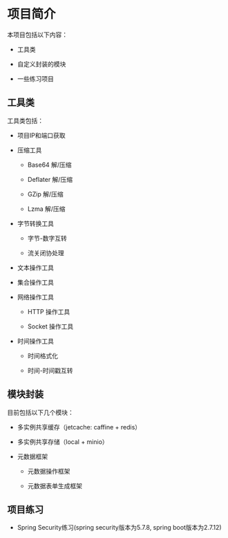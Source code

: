 # 项目简介

本项目包括以下内容：

- 工具类

- 自定义封装的模块

- 一些练习项目

## 工具类

工具类包括：

- 项目IP和端口获取

- 压缩工具

    - Base64 解/压缩
    
    - Deflater 解/压缩
    
    - GZip 解/压缩
    
    - Lzma 解/压缩

- 字节转换工具

    - 字节-数字互转
    
    - 流关闭协处理

- 文本操作工具

- 集合操作工具

- 网络操作工具

    - HTTP 操作工具
    
    - Socket 操作工具
    
- 时间操作工具

    - 时间格式化
    
    - 时间-时间戳互转

## 模块封装

目前包括以下几个模块：

- 多实例共享缓存（jetcache: caffine + redis）

- 多实例共享存储（local + minio）

- 元数据框架

    - 元数据操作框架
    
    - 元数据表单生成框架
    
## 项目练习

- Spring Security练习(spring security版本为5.7.8, spring boot版本为2.7.12)
